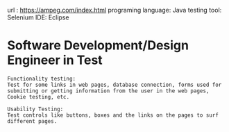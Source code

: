   url : https://ampeg.com/index.html
  programing language: Java
  testing tool: Selenium
  IDE: Eclipse

# Software Development/Design Engineer in Test 
    Functionality testing:
    Test for some links in web pages, database connection, forms used for submitting or getting information from the user in the web pages, Cookie testing, etc.

    Usability Testing:
    Test controls like buttons, boxes and the links on the pages to surf different pages.
    
